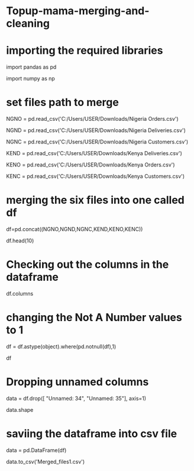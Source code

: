 # Topup-mama-merging-and-cleaning

# importing the required libraries

import pandas as pd

import numpy as np

# set files path to merge
NGNO = pd.read_csv('C:/Users/USER/Downloads/Nigeria Orders.csv')

NGND = pd.read_csv('C:/Users/USER/Downloads/Nigeria Deliveries.csv')

NGNC = pd.read_csv('C:/Users/USER/Downloads/Nigeria Customers.csv')

KEND = pd.read_csv('C:/Users/USER/Downloads/Kenya Deliveries.csv')

KENO = pd.read_csv('C:/Users/USER/Downloads/Kenya Orders.csv')

KENC = pd.read_csv('C:/Users/USER/Downloads/Kenya Customers.csv')



# merging the six files into one called df
df=pd.concat((NGNO,NGND,NGNC,KEND,KENO,KENC))

df.head(10)


# Checking out the columns in the dataframe
df.columns

# changing the Not A Number values to 1
df = df.astype(object).where(pd.notnull(df),1)

df


# Dropping unnamed columns
data = df.drop([ "Unnamed: 34", "Unnamed: 35"], axis=1)

data.shape

# saviing the dataframe into  csv file
data = pd.DataFrame(df)

data.to_csv('Merged_files1.csv')
